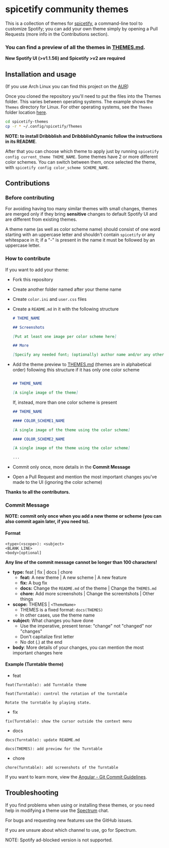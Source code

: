 # spicetify community themes

This is a collection of themes for [spicetify](https://github.com/khanhas/spicetify-cli), a command-line tool to customize Spotify; you can add your own theme simply by opening a Pull Requests (more info in the Contributions section).

### **You can find a preview of all the themes in [THEMES.md](./THEMES.md).**

**New Spotify UI (>v1.1.56) and Spicetify >v2 are required**

## Installation and usage

(If you use Arch Linux you can find this project on the [AUR](https://aur.archlinux.org/packages/spicetify-themes-git/))

Once you cloned the repository you'll need to put the files into the Themes folder. This varies between operating systems. The example shows the `Themes` directory for Linux. For other operating systems, see the `Themes` folder location [here](https://github.com/khanhas/spicetify-cli/wiki/Customization#themes).

```bash
cd spicetify-themes
cp -r * ~/.config/spicetify/Themes
```

**NOTE: to install Dribbblish and DribbblishDynamic follow the instructions in its README**.

After that you can choose which theme to apply just by running `spicetify config current_theme THEME_NAME`.
Some themes have 2 or more different color schemes. You can switch between them, once selected the theme, with `spicetify config color_scheme SCHEME_NAME`.

## Contributions

### Before contributing

For avoiding having too many similar themes with small changes, themes are merged only if they bring **sensitive** changes to default Spotify UI and are different from existing themes.

A theme name (as well as color scheme name) should consist of one word starting with an uppercase letter and shouldn't contain `spicetify` or any whitespace in it; if a "-" is present in the name it must be followed by an uppercase letter.

### How to contribute

If you want to add your theme:

*   Fork this repository
*   Create another folder named after your theme name
*   Create `color.ini` and `user.css` files
*   Create a `README.md` in it with the following structure

    ```markdown
    # THEME_NAME

    ## Screenshots

    [Put at least one image per color scheme here]

    ## More

    [Specify any needed font; (optionally) author name and/or any other info about the theme]
    ```
*   Add the theme preview to [THEMES.md](./THEMES.md) (themes are in alphabetical order) following this structure if it has only one color scheme

    ```markdown

    ## THEME_NAME

    [A single image of the theme]
    ```

    If, instead, more than one color scheme is present

    ```markdown
    ## THEME_NAME

    #### COLOR_SCHEME1_NAME 

    [A single image of the theme using the color scheme]

    #### COLOR_SCHEME2_NAME

    [A single image of the theme using the color scheme]

    ...
    ```
*   Commit only once, more details in the **Commit Message**
*   Open a Pull Request and mention the most important changes you've made to the UI (ignoring the color scheme)

**Thanks to all the contributors.**

### Commit Message

**NOTE: commit only once when you add a new theme or scheme (you can also commit again later, if you need to).**

#### Format

```
<type>(<scope>): <subject>
<BLANK LINE>
<body>[optional]
```

**Any line of the commit message cannot be longer than 100 characters!**

*   **type:** feat | fix | docs | chore
    *   **feat:** A new theme | A new scheme | A new feature
    *   **fix:** A bug fix
    *   **docs:** Change the `README.md` of the theme | Change the `THEMES.md`
    *   **chore:** Add more screenshots | Change the screentshots | Other things
*   **scope:** THEMES | `<ThemeName>`
    *   THEMES is a fixed format: `docs(THEMES)`
    *   In other cases, use the theme name
*   **subject:** What changes you have done
    *   Use the imperative, present tense: "change" not "changed" nor "changes"
    *   Don't capitalize first letter
    *   No dot (.) at the end
*   **body**: More details of your changes, you can mention the most important changes here

#### Example (Turntable theme)

*   feat

```
feat(Turntable): add Turntable theme
```

```
feat(Turntable): control the rotation of the turntable

Rotate the turntable by playing state.
```

*   fix

```
fix(Turntable): show the cursor outside the context menu
```

*   docs

```
docs(Turntable): update README.md
```

```
docs(THEMES): add preview for the Turntable
```

*   chore

```
chore(Turntable): add screenshots of the Turntable
```

If you want to learn more, view the [Angular - Git Commit Guidelines](https://github.com/angular/angular.js/blob/master/DEVELOPERS.md#-git-commit-guidelines).

## Troubleshooting

If you find problems when using or installing these themes, or you need help in modifying a theme use the [Spectrum](https://spectrum.chat/spicetify) chat.

For bugs and requesting new features use the GitHub issues.

If you are unsure about which channel to use, go for Spectrum.

NOTE: Spotify ad-blocked version is not supported.
